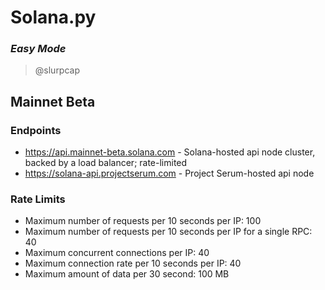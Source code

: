 # Solana.py 
### *Easy Mode*

> @slurpcap

## Mainnet Beta
### Endpoints
- https://api.mainnet-beta.solana.com - Solana-hosted api node cluster, backed by a load balancer; rate-limited
- https://solana-api.projectserum.com - Project Serum-hosted api node
### Rate Limits
- Maximum number of requests per 10 seconds per IP: 100
- Maximum number of requests per 10 seconds per IP for a   single RPC: 40
- Maximum concurrent connections per IP: 40
- Maximum connection rate per 10 seconds per IP: 40
- Maximum amount of data per 30 second: 100 MB

